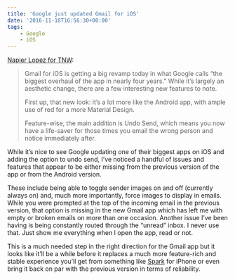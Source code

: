 ```yaml
---
title: 'Google just updated Gmail for iOS'
date: '2016-11-18T16:56:30+00:00'
tags:
    - Google
    - iOS
---
```


[Napier Lopez for TNW](https://thenextweb.com/google/2016/11/07/gmail-just-got-biggest-update-ios-four-years/):

> Gmail for iOS is getting a big revamp today in what Google calls “the biggest overhaul of the app in nearly four years.” While it’s largely an aesthetic change, there are a few interesting new features to note.
> 
>  First up, that new look: it’s a lot more like the Android app, with ample use of red for a more Material Design.
> 
>  Feature-wise, the main addition is Undo Send, which means you now have a life-saver for those times you email the wrong person and notice immediately after.

While it’s nice to see Google updating one of their biggest apps on iOS and adding the option to undo send, I’ve noticed a handful of issues and features that appear to be either missing from the previous version of the app or from the Android version.

These include being able to toggle sender images on and off (currently always on) and, much more importantly, force images to display in emails. While you were prompted at the top of the incoming email in the previous version, that option is missing in the new Gmail app which has left me with empty or broken emails on more than one occasion. Another issue I’ve been having is being constantly routed through the “unread” inbox. I never use that. Just show me everything when I open the app, read or not.

This is a much needed step in the right direction for the Gmail app but it looks like it’ll be a while before it replaces a much more feature-rich and stable experience you’ll get from something like [Spark](https://sparkmailapp.com) for iPhone or even bring it back on par with the previous version in terms of reliability.
